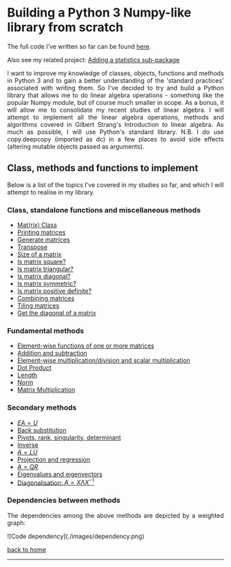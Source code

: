 # Building a Python 3 Numpy-like library from scratch

The full code I've written so far can be found [here](./full_code.md).

Also see my related project: [Adding a statistics sub-package](../stats_from_scratch/stats_from_scratch.md)

<div style="text-align: justify">
<p>I want to improve my knowledge of classes, objects, functions and methods in
Python 3 and to gain a better understanding of the 'standard practices'
associated with writing them. So I've decided to try and build a Python library
that allows me to do linear algebra operations - something like the popular
Numpy module, but of course much smaller in scope. As a bonus, it will allow me
to consolidate my recent studies of linear algebra. I will attempt to implement
all the linear algebra operations, methods and algorithms covered in Gilbert
Strang's Introduction to linear algebra. As much as possible, I will use
Python's standard library. N.B. I do use copy.deepcopy (imported as dc) in a
few places to avoid side effects (altering mutable objects passed as
arguments).</p>
</div>

## Class, methods and functions to implement

<div style="text-align: justify">
<p>Below is a list of the topics I've covered in my studies so far, and which I
will attempt to realise in my library.</p>
</div>

### Class, standalone functions and miscellaneous methods 
- [Mat(rix) Class](./class_and_standalone_functions_-_class_gen_print.md)
- [Printing matrices](./class_and_standalone_functions_-_class_gen_print.md#printing-matrices)
- [Generate matrices](./class_and_standalone_functions_-_class_gen_print.md#generate-matrices)
- [Transpose](./class_and_standalone_functions_-_sq_tri_diag_sym.md#transpose-of-a-matrix)
- [Size of a matrix](./class_and_standalone_functions_-_sq_tri_diag_sym.md#size-of-a-matrix)
- [Is matrix square?](./class_and_standalone_functions_-_sq_tri_diag_sym.md#is-matrix-square)
- [Is matrix triangular?](./class_and_standalone_functions_-_sq_tri_diag_sym.md#is-matrix-lower-triangular)
- [Is matrix diagonal?](./class_and_standalone_functions_-_sq_tri_diag_sym.md#is-matrix-diagonal)
- [Is matrix symmetric?](./class_and_standalone_functions_-_sq_tri_diag_sym.md#is-matrix-symmetric)
- [Is matrix positive definite?](./class_and_standalone_functions_-_sq_tri_diag_sym.md#is-matrix-positive-definite)
- [Combining matrices](./class_and_standalone_functions_-_comb_diag.md#combining-matrices)
- [Tiling matrices](./class_and_standalone_functions_-_comb_diag.md#tiling-matrices)
- [Get the diagonal of a matrix](./class_and_standalone_functions_-_comb_diag.md#get-the-diagonal-of-a-matrix)

### Fundamental methods
- [Element-wise functions of one or more matrices](./elwise_function.md)
- [Addition and subtraction](./elwise_function.md#addition-and-subtraction)
- [Element-wise multiplication/division and scalar multiplication](./elwise_function.md#elementwise-multiplicationdivision-and-scalar-multiplication)
- [Dot Product](./dot_prod_length_and_mat_multiply.md)
- [Length](./dot_prod_length_and_mat_multiply.md#length)
- [Norm](./dot_prod_length_and_mat_multiply.md#norm)
- [Matrix Multiplication](./dot_prod_length_and_mat_multiply.md#matrix-multiplication)

### Secondary methods 
- [$EA = U$](./elimination.md)
- [Back substitution](./backsub.md)
- [Pivots, rank, singularity, determinant](./rank_piv_sing_det.md)
- [Inverse](./inverse.md)
- [$A = LU$](./lu_factorisation.md)
- [Projection and regression](./projection_and_regression.md)
- [$A = QR$](./qr_factorisation.md)
- [Eigenvalues and eigenvectors](./eigen.md)
- [Diagonalisation: $A = X\Lambda X^{-1}$](./diagonalisation.md)

### Dependencies between methods
<div style="text-align: justify">
<p>The dependencies among the above methods are depicted by a weighted graph:</p>
</div>
![Code dependency](./images/dependency.png)

[back to home](../index.md)

---
<script src="https://utteranc.es/client.js"
        repo="Matt-A-Bennett/Matt-A-Bennett.github.io"
        issue-term="https://matt-a-bennett.github.io/numpy_from_scratch/numpy_from_scratch.html"
        theme="github-light"
        crossorigin="anonymous"
        async>
</script>

